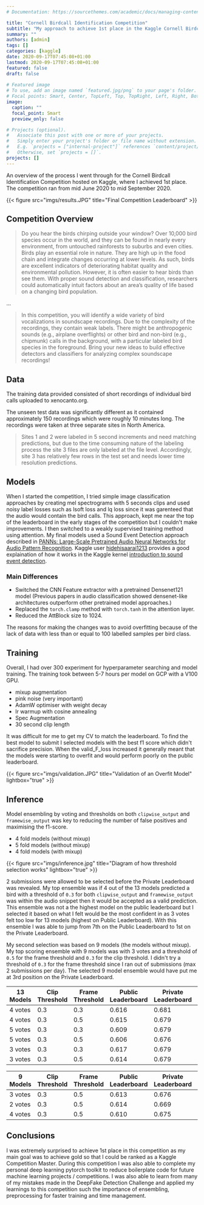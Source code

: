 ```yaml
---
# Documentation: https://sourcethemes.com/academic/docs/managing-content/

title: "Cornell Birdcall Identification Competition"
subtitle: "My approach to achieve 1st place in the Kaggle Cornell Birdcall Identification Competition"
summary: ""
authors: [admin]
tags: []
categories: [kaggle]
date: 2020-09-17T07:45:08+01:00
lastmod: 2020-09-17T07:45:08+01:00
featured: false
draft: false
 
# Featured image
# To use, add an image named `featured.jpg/png` to your page's folder.
# Focal points: Smart, Center, TopLeft, Top, TopRight, Left, Right, BottomLeft, Bottom, BottomRight.
image:
  caption: ""
  focal_point: Smart
  preview_only: false

# Projects (optional).
#   Associate this post with one or more of your projects.
#   Simply enter your project's folder or file name without extension.
#   E.g. `projects = ["internal-project"]` references `content/project/deep-learning/index.md`.
#   Otherwise, set `projects = []`.
projects: []
---
```


An overview of the process I went through for the Cornell Birdcall Identification Competition hosted on Kaggle, where I achieved 1st place. The competition ran from mid June 2020 to mid September 2020.

{{< figure src="imgs/results.JPG" title="Final Competition Leaderboard" >}}

## Competition Overview

> Do you hear the birds chirping outside your window? Over 10,000 bird species occur in the world, and they can be found in nearly every environment, from untouched rainforests to suburbs and even cities. Birds play an essential role in nature. They are high up in the food chain and integrate changes occurring at lower levels. As such, birds are excellent indicators of deteriorating habitat quality and environmental pollution. However, it is often easier to hear birds than see them. With proper sound detection and classification, researchers could automatically intuit factors about an area’s quality of life based on a changing bird population.

...

> In this competition, you will identify a wide variety of bird vocalizations in soundscape recordings. Due to the complexity of the recordings, they contain weak labels. There might be anthropogenic sounds (e.g., airplane overflights) or other bird and non-bird (e.g., chipmunk) calls in the background, with a particular labeled bird species in the foreground. Bring your new ideas to build effective detectors and classifiers for analyzing complex soundscape recordings!

## Data

The training data provided consisted of short recordings of individual bird calls uploaded to xenocanto.org.

The unseen test data was significantly different as it contained approximately 150 recordings which were roughly 10 minutes long. The recordings were taken at three separate sites in North America.

> Sites 1 and 2 were labeled in 5 second increments and need matching predictions, but due to the time consuming nature of the labeling process the site 3 files are only labeled at the file level. Accordingly, site 3 has relatively few rows in the test set and needs lower time resolution predictions.

## Models

When I started the competition, I tried simple image classification approaches by creating mel spectrograms with 5 seconds clips and used noisy label losses such as lsoft loss and lq loss since it was garenteed that the audio would contain the bird calls. This approach, kept me near the top of the leaderboard in the early stages of the competition but I couldn't make improvements.
I then switched to a weakly supervised training method using attention. My final models used a Sound Event Detection approach described in [PANNs: Large-Scale Pretrained Audio Neural Networks for Audio Pattern Recognition](https://arxiv.org/abs/1912.10211). Kaggle user [hidehisaarai1213](hidehisaarai1213) provides a good explaination of how it works in the Kaggle kernel [introduction to sound event detection](https://www.kaggle.com/hidehisaarai1213/introduction-to-sound-event-detection).

### Main Differences

- Switched the CNN Feature extractor with a pretrained Densenet121 model (Previous papers in audio classification showed densenet-like architectures outperform other pretrained model approaches.)
- Replaced the `torch.clamp` method with `torch.tanh` in the attention layer.
- Reduced the AttBlock size to 1024.

The reasons for making the changes was to avoid overfitting because of the lack of data with less than or equal to 100 labelled samples per bird class.

## Training

Overall, I had over 300 experiment for hyperparameter searching and model training. The training took between 5-7 hours per model on GCP with a V100 GPU.

- mixup augmentation
- pink noise (very important)
- AdamW optimiser with weight decay
- lr warmup with cosine annealing
- Spec Augmentation
- 30 second clip length

It was difficult for me to get my CV to match the leaderboard. To find the best model to submit I selected models with the best f1 score which didn't sacrifice precision. When the valid_F_loss increased it generally meant that the models were starting to overfit and would perform poorly on the public leaderboard.

{{< figure src="imgs/validation.JPG" title="Validation of an Overfit Model" lightbox="true" >}}

## Inference

Model ensembling by voting and thresholds on both `clipwise_output` and `framewise_output` was key to reducing the number of false positives and maximising the f1-score.

- 4 fold models (without mixup)
- 5 fold models (without mixup)
- 4 fold models (with mixup)

{{< figure src="imgs/inference.jpg" title="Diagram of how threshold selection works" lightbox="true" >}}

2 submissions were allowed to be selected before the Private Leaderboard was revealed. My top ensemble was if 4 out of the 13 models predicted a bird with a threshold of `0.3` for both `clipwise_output` and `framewise_output` was within the audio snippet then it would be accepted as a valid prediction. This ensemble was not a the highest model on the public leaderboard but I selected it based on what I felt would be the most confident in as 3 votes felt too low for 13 models (highest on Public Leaderboard). With this ensemble I was able to jump from 7th on the Public Leaderboard to 1st on the Private Leaderboard.

My second selection was based on 9 models (the models without mixup). My top scoring ensemble with 9 models was with 3 votes and a threshold of `0.5` for the frame threshold and `0.3` for the clip threshold. I didn't try a threshold of `0.3` for the frame threshold since I ran out of submissions (max 2 submissions per day). The selected 9 model ensemble would have put me at 3rd position on the Private Leaderboard.

| **13 Models**        | Clip Threshold | Frame Threshold | Public Leaderboard | Private Leaderboard | Selected |
|---------|----------------|-----------------|--------------------|---------------------|----------|
| 4 votes | 0.3            | 0.3             | 0.616              | 0.681               | x        |
| 4 votes | 0.3            | 0.5             | 0.615              | 0.679               |         |
| 5 votes | 0.3            | 0.3             | 0.609              | 0.679               |         |
| 5 votes | 0.3            | 0.5             | 0.606              | 0.676               |         |
| 3 votes | 0.3            | 0.3             | 0.617              | 0.679               |         |
| 3 votes | 0.3            | 0.5             | 0.614              | 0.679               |         |

| **9 Models**        | Clip Threshold | Frame Threshold | Public Leaderboard | Private Leaderboard | Selected |
|---------|----------------|-----------------|--------------------|---------------------|----------|
| 3 votes | 0.3            | 0.5             | 0.613              | 0.676               | x        |
| 2 votes | 0.3            | 0.5             | 0.614              | 0.669               |         |
| 4 votes | 0.3            | 0.5             | 0.610              | 0.675               |         |

## Conclusions

I was extremely surprised to achieve 1st place in this competition as my main goal was to achieve gold so that I could be ranked as a Kaggle Competition Master. During this competition I was also able to complete my personal deep learning pytorch toolkit to reduce boilerplate code for future machine learning projects / competitions. I was also able to learn from many of my mistakes made in the DeepFake Detection Challenge and applied my learnings to this competition such the importance of ensembling, preprocessing for faster training and time management.
